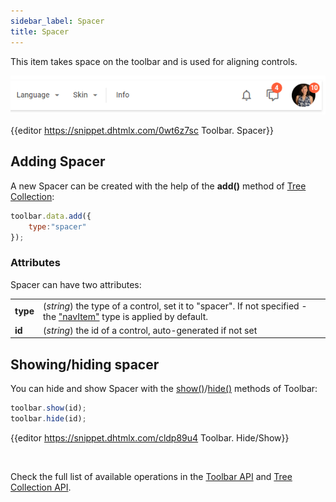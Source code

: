 ```yaml
---
sidebar_label: Spacer
title: Spacer
---          
```




This item takes space on the toolbar and is used for aligning controls.

![](../assets/toolbar/spacer.png)

{{editor	https://snippet.dhtmlx.com/0wt6z7sc	Toolbar. Spacer}}

## Adding Spacer

A new Spacer can be created with the help of the **add()** method of [Tree Collection](tree_collection/api/refs/treecollection.md):

~~~js
toolbar.data.add({
	type:"spacer"
});
~~~

### Attributes

Spacer can have two attributes:

<table class="webixdoc_links">
	<tbody>
        <tr>
			<td class="webixdoc_links0"><b>type</b></td>
			<td>(<i>string</i>) the type of a control, set it to "spacer". If not specified - the <a href="https://docs.dhtmlx.com/suite/toolbar__navitem.html">"navItem"</a> type is applied by default.</td>
		</tr>
		<tr>
			<td class="webixdoc_links0"><b>id</b></td>
			<td>(<i>string</i>) the id of a control, auto-generated if not set</td>
		</tr>
    </tbody>
</table>


## Showing/hiding spacer

You can hide and show Spacer with the [show()](toolbar/api/toolbar_show_method.md)/[hide()](toolbar/api/toolbar_hide_method.md) methods of Toolbar:

~~~js
toolbar.show(id);
toolbar.hide(id);
~~~

{{editor	https://snippet.dhtmlx.com/cldp89u4	Toolbar. Hide/Show}}

<br/>

Check the full list of available operations in the [Toolbar API](toolbar/api/refs/toolbar.md) and [Tree Collection API](tree_collection/api/refs/treecollection.md).

